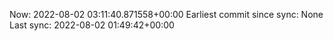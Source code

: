 Now: 2022-08-02 03:11:40.871558+00:00 Earliest commit since sync: None Last sync: 2022-08-02 01:49:42+00:00
